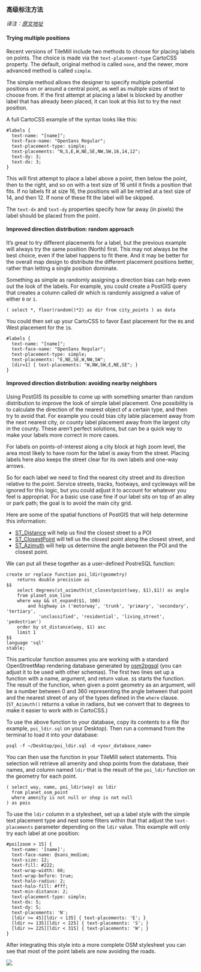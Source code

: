 
### 高级标注方法

_译注：[原文地址](https://www.mapbox.com/tilemill/docs/guides/labels-advanced/)_

#### Trying multiple positions

Recent versions of TileMill include two methods to choose for placing labels on points. The choice is made via the `text-placement-type` CartoCSS property. The default, original method is called `none`, and the newer, more advanced method is called `simple`.

The simple method allows the designer to specify multiple potential positions on or around a central point, as well as multiple sizes of text to choose from. If the first attempt at placing a label is blocked by another label that has already been placed, it can look at this list to try the next position.

A full CartoCSS example of the syntax looks like this:

	
	#labels {
	  text-name: "[name]";
	  text-face-name: "OpenSans Regular";
	  text-placement-type: simple;
	  text-placements: "N,S,E,W,NE,SE,NW,SW,16,14,12";
	  text-dy: 3;
	  text-dx: 3;
	}
	

This will first attempt to place a label above a point, then below the point, then to the right, and so on with a text size of 16 until it finds a position that fits. If no labels fit at size 16, the positions will all be retried at a text size of 14, and then 12. If none of these fit the label will be skipped.

The `text-dx` and `text-dy` properties specify how far away (in pixels) the label should be placed from the point.

#### Improved direction distribution: random approach

It’s great to try different placements for a label, but the previous example will always try the same position (North) first. This may not always be the best choice, even if the label happens to fit there. And it may be better for the overall map design to distribute the different placement positions better, rather than letting a single position dominate.

Something as simple as randomly assigning a direction bias can help even out the look of the labels. For example, you could create a PostGIS query that creates a column called dir which is randomly assigned a value of either `0` or `1`.

	
	( select *, floor(random()*2) as dir from city_points ) as data
	

You could then set up your CartoCSS to favor East placement for the `0`s and West placement for the `1`s.

	
	#labels {
	  text-name: "[name]";
	  text-face-name: "OpenSans Regular";
	  text-placement-type: simple;
	  text-placements: "E,NE,SE,W,NW,SW";
	  [dir=1] { text-placements: "W,NW,SW,E,NE,SE"; }
	}
	

#### Improved direction distribution: avoiding nearby neighbors

Using PostGIS its possible to come up with something smarter than random distribution to improve the look of simple label placement. One possibility is to calculate the direction of the nearest object of a certain type, and then try to avoid that. For example you could bias city lable placement away from the next nearest city, or county label placement away from the largest city in the county. These aren’t perfect solutions, but can be a quick way to make your labels more correct in more cases.

For labels on points-of-interest along a city block at high zoom level, the area most likely to have room for the label is away from the street. Placing labels here also keeps the street clear for its own labels and one-way arrows.

So for each label we need to find the nearest city street and its direction relative to the point. Service streets, tracks, footways, and cycleways will be ignored for this logic, but you could adjust it to account for whatever you feel is appropriat. For a basic use case fine if our label sits on top of an alley or park path; the goal is to avoid the main city grid.

Here are some of the spatial functions of PostGIS that will help determine this information:

- [ST\_Distance](http://www.postgis.org/docs/ST_Distance.html) will help us find the closest street to a POI
- [ST\_ClosestPoint](http://www.postgis.org/docs/ST_ClosestPoint.html) will tell us the closest point along the closest street, and
- [ST\_Azimuth](http://www.postgis.org/docs/ST_Azimuth.html) will help us determine the angle between the POI and the closest point.

We can put all these together as a user-defined PostreSQL function:

	
	create or replace function poi_ldir(geometry)
	    returns double precision as
	$$
	    select degrees(st_azimuth(st_closestpoint(way, $1),$1)) as angle
	    from planet_osm_line
	    where way && st_expand($1, 100)
	        and highway in ('motorway', 'trunk', 'primary', 'secondary', 'tertiary',
	            'unclassified', 'residential', 'living_street', 'pedestrian')
	    order by st_distance(way, $1) asc
	    limit 1
	$$
	language 'sql'
	stable;
	

This particular function assumes you are working with a standard OpenStreetMap rendering database generated by [osm2pgsql](http://wiki.openstreetmap.org/wiki/Osm2pgsql) (you can adjust it to be used with other schemas). The first two lines set up a function with a name, argument, and return value. `$$` starts the function. The result of the function, when given a point geometry as an argument, will be a number between 0 and 360 representing the angle between that point and the nearest street of any of the types defined in the `where` clause. (`ST_Azimuth()` returns a value in radians, but we convert that to degrees to make it easier to work with in CartoCSS.)

To use the above function to your database, copy its contents to a file (for example, `poi_ldir.sql` on your Desktop). Then run a command from the terminal to load it into your database:

	
	psql -f ~/Desktop/poi_ldir.sql -d <your_database_name>
	

You can then use the function in your TileMill select statements. This selection will retrieve all amenity and shop points from the database, their names, and column named `ldir` that is the result of the `poi_ldir` function on the geometry for each point.

	
	( select way, name, poi_ldir(way) as ldir
	  from planet_osm_point
	  where amenity is not null or shop is not null
	) as pois
	

To use the `ldir` column in a stylesheet, set up a label style with the simple text placement type and nest some filters within that that adjust the `text-placements` parameter depending on the `ldir` value. This example will only try each label at one position:

	
	#poi[zoom > 15] {
	  text-name: '[name]';
	  text-face-name: @sans_medium;
	  text-size: 12;
	  text-fill: #222;
	  text-wrap-width: 60;
	  text-wrap-before: true;
	  text-halo-radius: 2;
	  text-halo-fill: #fff;
	  text-min-distance: 2;
	  text-placement-type: simple;
	  text-dx: 5;
	  text-dy: 5;
	  text-placements: 'N';
	  [ldir >= 45][ldir < 135] { text-placements: 'E'; }
	  [ldir >= 135][ldir < 225] { text-placements: 'S'; }
	  [ldir >= 225][ldir < 315] { text-placements: 'W'; }
	}
	

After integrating this style into a more complete OSM stylesheet you can see that most of the point labels are now avoiding the roads.

![](https://www.mapbox.com/tilemill/assets/pages/labels-ldir.png)




